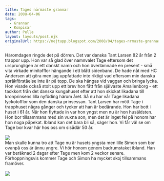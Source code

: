 ```yaml
---
title: Tages närmaste grannar
date: 2008-04-06
tags: 
  - Grannar
  - Kompisar	
author: Pelle
layout: layouts/post.njk
originalUrl: https://nejtupp.blogspot.com/2008/04/tages-nrmaste-grannar.html
---
```


Häromdagen ringde det på dörren. Det var danska Tant Larsen 82 år från 2 trappor upp. Hon var så glad över namnvalet Tage eftersom det ursprungligen är ett danskt namn och hon överlämnade en present - små vita virkade minitofflor hängande i ett blått sidenband. De hade nåt med HC Andersen att göra men jag uppfattade inte riktigt vad eftersom min danska språkförståelse inte är på topp. De ska hängas vid vaggan och bringa lycka. Hon visade också stolt upp ett brev hon fått från självaste Amalienborg - ett tackkort från det danska kungahuset efter att hon skickat likadana till kronprinsens lilla nyföding härom året. Så nu har vår Tage likadana lyckotofflor som den danska prinsessan. Tant Larsen har mött Tage i trapphuset några gånger och tycker att han är bedårande. Hon har bott i huset i 61 år. När hon flyttade in var hon yngst men nu är hon husäldsten. Hon bor tillsammans med sin vuxna son, men det är inget fel på honom har hon noga påpekat. Ibland kan det bara bli så, säger hon. Vi får väl se om Tage bor kvar här hos oss om sisådär 50 år.<br><br><img src="../../../../img/_MG_0836_1024pix.jpg"><br>Man skulle kunna tro att Tage nu är husets yngsta men lille Simon som bor ovanpå oss är ännu yngre. Vi hör honom genom badrumstaket ibland. Han var beräknad 2 dagar efter Tage men kom 2 veckor senare. Förhoppningsvis kommer Tage och Simon ha mycket skoj tillsammans framöver.<br><br><img src="../../../../img/_MG_0820_1024pix.jpg">
<!-- no comments on this post -->